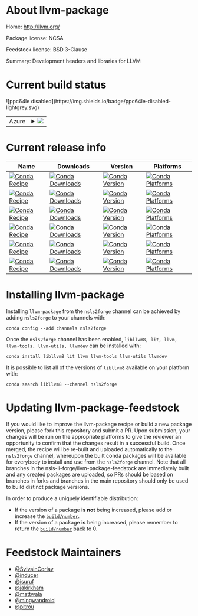 About llvm-package
==================

Home: http://llvm.org/

Package license: NCSA

Feedstock license: BSD 3-Clause

Summary: Development headers and libraries for LLVM



Current build status
====================


<table>
    
  <tr>
    <td>Azure</td>
    <td>
      <details>
        <summary>
          <a href="https://dev.azure.com/nsls2forge/nsls2forge/_build/latest?definitionId=69&branchName=master">
            <img src="https://dev.azure.com/nsls2forge/nsls2forge/_apis/build/status/llvm-package-feedstock?branchName=master">
          </a>
        </summary>
        <table>
          <thead><tr><th>Variant</th><th>Status</th></tr></thead>
          <tbody><tr>
              <td>linux</td>
              <td>
                <a href="https://dev.azure.com/nsls2forge/nsls2forge/_build/latest?definitionId=69&branchName=master">
                  <img src="https://dev.azure.com/nsls2forge/nsls2forge/_apis/build/status/llvm-package-feedstock?branchName=master&jobName=linux&configuration=linux_" alt="variant">
                </a>
              </td>
            </tr><tr>
              <td>osx</td>
              <td>
                <a href="https://dev.azure.com/nsls2forge/nsls2forge/_build/latest?definitionId=69&branchName=master">
                  <img src="https://dev.azure.com/nsls2forge/nsls2forge/_apis/build/status/llvm-package-feedstock?branchName=master&jobName=osx&configuration=osx_" alt="variant">
                </a>
              </td>
            </tr><tr>
              <td>win_cxx_compilervs2015vc14</td>
              <td>
                <a href="https://dev.azure.com/nsls2forge/nsls2forge/_build/latest?definitionId=69&branchName=master">
                  <img src="https://dev.azure.com/nsls2forge/nsls2forge/_apis/build/status/llvm-package-feedstock?branchName=master&jobName=win&configuration=win_cxx_compilervs2015vc14" alt="variant">
                </a>
              </td>
            </tr>
          </tbody>
        </table>
      </details>
    </td>
  </tr>
![ppc64le disabled](https://img.shields.io/badge/ppc64le-disabled-lightgrey.svg)
</table>

Current release info
====================

| Name | Downloads | Version | Platforms |
| --- | --- | --- | --- |
| [![Conda Recipe](https://img.shields.io/badge/recipe-libllvm8-green.svg)](https://anaconda.org/nsls2forge/libllvm8) | [![Conda Downloads](https://img.shields.io/conda/dn/nsls2forge/libllvm8.svg)](https://anaconda.org/nsls2forge/libllvm8) | [![Conda Version](https://img.shields.io/conda/vn/nsls2forge/libllvm8.svg)](https://anaconda.org/nsls2forge/libllvm8) | [![Conda Platforms](https://img.shields.io/conda/pn/nsls2forge/libllvm8.svg)](https://anaconda.org/nsls2forge/libllvm8) |
| [![Conda Recipe](https://img.shields.io/badge/recipe-lit-green.svg)](https://anaconda.org/nsls2forge/lit) | [![Conda Downloads](https://img.shields.io/conda/dn/nsls2forge/lit.svg)](https://anaconda.org/nsls2forge/lit) | [![Conda Version](https://img.shields.io/conda/vn/nsls2forge/lit.svg)](https://anaconda.org/nsls2forge/lit) | [![Conda Platforms](https://img.shields.io/conda/pn/nsls2forge/lit.svg)](https://anaconda.org/nsls2forge/lit) |
| [![Conda Recipe](https://img.shields.io/badge/recipe-llvm-green.svg)](https://anaconda.org/nsls2forge/llvm) | [![Conda Downloads](https://img.shields.io/conda/dn/nsls2forge/llvm.svg)](https://anaconda.org/nsls2forge/llvm) | [![Conda Version](https://img.shields.io/conda/vn/nsls2forge/llvm.svg)](https://anaconda.org/nsls2forge/llvm) | [![Conda Platforms](https://img.shields.io/conda/pn/nsls2forge/llvm.svg)](https://anaconda.org/nsls2forge/llvm) |
| [![Conda Recipe](https://img.shields.io/badge/recipe-llvm--tools-green.svg)](https://anaconda.org/nsls2forge/llvm-tools) | [![Conda Downloads](https://img.shields.io/conda/dn/nsls2forge/llvm-tools.svg)](https://anaconda.org/nsls2forge/llvm-tools) | [![Conda Version](https://img.shields.io/conda/vn/nsls2forge/llvm-tools.svg)](https://anaconda.org/nsls2forge/llvm-tools) | [![Conda Platforms](https://img.shields.io/conda/pn/nsls2forge/llvm-tools.svg)](https://anaconda.org/nsls2forge/llvm-tools) |
| [![Conda Recipe](https://img.shields.io/badge/recipe-llvm--utils-green.svg)](https://anaconda.org/nsls2forge/llvm-utils) | [![Conda Downloads](https://img.shields.io/conda/dn/nsls2forge/llvm-utils.svg)](https://anaconda.org/nsls2forge/llvm-utils) | [![Conda Version](https://img.shields.io/conda/vn/nsls2forge/llvm-utils.svg)](https://anaconda.org/nsls2forge/llvm-utils) | [![Conda Platforms](https://img.shields.io/conda/pn/nsls2forge/llvm-utils.svg)](https://anaconda.org/nsls2forge/llvm-utils) |
| [![Conda Recipe](https://img.shields.io/badge/recipe-llvmdev-green.svg)](https://anaconda.org/nsls2forge/llvmdev) | [![Conda Downloads](https://img.shields.io/conda/dn/nsls2forge/llvmdev.svg)](https://anaconda.org/nsls2forge/llvmdev) | [![Conda Version](https://img.shields.io/conda/vn/nsls2forge/llvmdev.svg)](https://anaconda.org/nsls2forge/llvmdev) | [![Conda Platforms](https://img.shields.io/conda/pn/nsls2forge/llvmdev.svg)](https://anaconda.org/nsls2forge/llvmdev) |

Installing llvm-package
=======================

Installing `llvm-package` from the `nsls2forge` channel can be achieved by adding `nsls2forge` to your channels with:

```
conda config --add channels nsls2forge
```

Once the `nsls2forge` channel has been enabled, `libllvm8, lit, llvm, llvm-tools, llvm-utils, llvmdev` can be installed with:

```
conda install libllvm8 lit llvm llvm-tools llvm-utils llvmdev
```

It is possible to list all of the versions of `libllvm8` available on your platform with:

```
conda search libllvm8 --channel nsls2forge
```




Updating llvm-package-feedstock
===============================

If you would like to improve the llvm-package recipe or build a new
package version, please fork this repository and submit a PR. Upon submission,
your changes will be run on the appropriate platforms to give the reviewer an
opportunity to confirm that the changes result in a successful build. Once
merged, the recipe will be re-built and uploaded automatically to the
`nsls2forge` channel, whereupon the built conda packages will be available for
everybody to install and use from the `nsls2forge` channel.
Note that all branches in the nsls-ii-forge/llvm-package-feedstock are
immediately built and any created packages are uploaded, so PRs should be based
on branches in forks and branches in the main repository should only be used to
build distinct package versions.

In order to produce a uniquely identifiable distribution:
 * If the version of a package **is not** being increased, please add or increase
   the [``build/number``](https://conda.io/docs/user-guide/tasks/build-packages/define-metadata.html#build-number-and-string).
 * If the version of a package **is** being increased, please remember to return
   the [``build/number``](https://conda.io/docs/user-guide/tasks/build-packages/define-metadata.html#build-number-and-string)
   back to 0.

Feedstock Maintainers
=====================

* [@SylvainCorlay](https://github.com/SylvainCorlay/)
* [@inducer](https://github.com/inducer/)
* [@isuruf](https://github.com/isuruf/)
* [@jakirkham](https://github.com/jakirkham/)
* [@mattwala](https://github.com/mattwala/)
* [@mingwandroid](https://github.com/mingwandroid/)
* [@pitrou](https://github.com/pitrou/)

